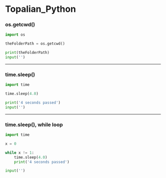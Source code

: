 # Topalian_Python

### os.getcwd()
 ```python
import os

theFolderPath = os.getcwd()

print(theFolderPath)
input('')
```

---

### time.sleep()
```python
import time

time.sleep(4.0)

print('4 seconds passed')
input('')
```

---

### time.sleep(), while loop
```python
import time

x = 0

while x != 1:
    time.sleep(4.0)
    print('4 seconds passed')

input('')
```
